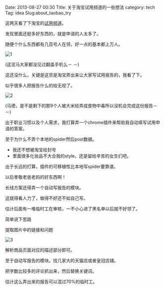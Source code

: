 Date: 2013-08-27 00:30
Title: 关于淘宝试用频道的一些想法
category: tech
Tag: idea
Slug:about_taobao_try

这两天看了下淘宝的[试用频道](http://try.taobao.com/)。

发现里面还挺多好东西的，就是申请的人太多了。

随便个什么东西都有几百号人在领，好一点的基本都上万人。

![1](https://lh3.googleusercontent.com/--gjSxAwLzBc/UhuMTg2VBzI/AAAAAAAAAGY/Id4TYr5Yfms/s396/%25E5%25B1%258F%25E5%25B9%2595%25E5%25BF%25AB%25E7%2585%25A7%25202013-08-27%2520%25E4%25B8%258A%25E5%258D%25881.11.02.png)

(这泥马大家都没见过翻盖手机么－ －)


这还没什么，关键是这货是淘宝弄出来让大家写试用报告的，我看了下。

似乎很多人把报告什么的给无视了。

![2](https://lh4.googleusercontent.com/-7fBWxgRT0Uk/UhuNdI_s2cI/AAAAAAAAAGk/vuyLLSde89c/s398/%25E5%25B1%258F%25E5%25B9%2595%25E5%25BF%25AB%25E7%2585%25A7%25202013-08-27%2520%25E4%25B8%258A%25E5%258D%25881.16.11.png)

(马德，是不是剩下的那9个人被大米给弄成食物中毒所以没机会完成这份报告－ －)

出于职业习惯以及个人需求，我打算弄一个chrome插件来帮助我自动填写试用申请的答案。

至于为什么不弄个本地的spider然后post数据。

* 我还不想被淘宝给封号
* 里面很多化妆品不大合我的style，还是留给辛苦的女生们吧。

出于长远的打算，插件的可移植性比本地写spider要靠谱。

以后孝敬老爸老妈的好东西啊！

长线方案还得弄一个自动写报告的模块。

这就得看人力了，做得不好还不如自己写。

估计后面有一堆临时工在审核，一不小心进了黑名单以后就不好领了。

简单说下思路

提取图片中的链接和问题

![3](https://lh6.googleusercontent.com/-_9GibKIG-s8/UhuPZYzBj6I/AAAAAAAAAGw/w85frRZag4Q/s297/%25E5%25B1%258F%25E5%25B9%2595%25E5%25BF%25AB%25E7%2585%25A7%25202013-08-27%2520%25E4%25B8%258A%25E5%258D%25881.24.31.png)

解析商品页面对应的描述部分即可。
	
至于自动写报告的模块。找几家大的天猫店或者皇冠店铺。

把字数比较多的评论抓出来，然后替换关键词。

估计这么弄出来的报告可以混过70%的临时工。

